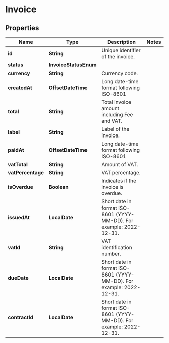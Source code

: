 

# Invoice


## Properties

| Name | Type | Description | Notes |
|------------ | ------------- | ------------- | -------------|
|**id** | **String** | Unique identifier of the invoice. |  |
|**status** | **InvoiceStatusEnum** |  |  |
|**currency** | **String** | Currency code. |  |
|**createdAt** | **OffsetDateTime** | Long date-time format following ISO-8601 |  |
|**total** | **String** | Total invoice amount including Fee and VAT. |  |
|**label** | **String** | Label of the invoice. |  |
|**paidAt** | **OffsetDateTime** | Long date-time format following ISO-8601 |  |
|**vatTotal** | **String** | Amount of VAT. |  |
|**vatPercentage** | **String** | VAT percentage. |  |
|**isOverdue** | **Boolean** | Indicates if the invoice is overdue. |  |
|**issuedAt** | **LocalDate** | Short date in format ISO-8601 (YYYY-MM-DD). For example: 2022-12-31. |  |
|**vatId** | **String** | VAT identification number. |  |
|**dueDate** | **LocalDate** | Short date in format ISO-8601 (YYYY-MM-DD). For example: 2022-12-31. |  |
|**contractId** | **LocalDate** | Short date in format ISO-8601 (YYYY-MM-DD). For example: 2022-12-31. |  |



